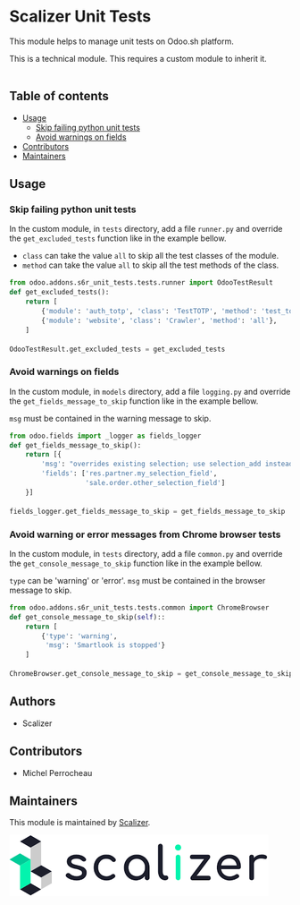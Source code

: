 Scalizer Unit Tests
===================

This module helps to manage unit tests on Odoo.sh platform.

This is a technical module. This requires a custom module to inherit it.
<br>
<br>

## Table of contents

* [Usage](#usage)
  * [Skip failing python unit tests](skip-failing-python-unit-tests)
  * [Avoid warnings on fields](avoid-warnings-on-fields)
* [Contributors](#contributors)
* [Maintainers](#maintainers)

## Usage

### Skip failing python unit tests

In the custom module, in `tests` directory, add a file `runner.py` and override the `get_excluded_tests` function like in the example bellow.

- `class` can take the value `all` to skip all the test classes of the module.
- `method` can take the value `all` to skip all the test methods of the class.

```python
from odoo.addons.s6r_unit_tests.tests.runner import OdooTestResult
def get_excluded_tests():
    return [
        {'module': 'auth_totp', 'class': 'TestTOTP', 'method': 'test_totp'},
        {'module': 'website', 'class': 'Crawler', 'method': 'all'},
    ]

OdooTestResult.get_excluded_tests = get_excluded_tests
```


### Avoid warnings on fields

In the custom module, in `models` directory, add a file `logging.py` and override the `get_fields_message_to_skip` function like in the example bellow.

`msg` must be contained in the warning message to skip. 

```python
from odoo.fields import _logger as fields_logger
def get_fields_message_to_skip():
    return [{
        'msg': "overrides existing selection; use selection_add instead",
        'fields': ['res.partner.my_selection_field',
                   'sale.order.other_selection_field']
    }]

fields_logger.get_fields_message_to_skip = get_fields_message_to_skip
```


### Avoid warning or error messages from Chrome browser tests

In the custom module, in `tests` directory, add a file `common.py` and override the `get_console_message_to_skip` function like in the example bellow.

`type` can be 'warning' or 'error'. 
`msg` must be contained in the browser message to skip. 

```python
from odoo.addons.s6r_unit_tests.tests.common import ChromeBrowser
def get_console_message_to_skip(self)::
    return [
        {'type': 'warning',
         'msg': 'Smartlook is stopped'}
    ]

ChromeBrowser.get_console_message_to_skip = get_console_message_to_skip
```

## Authors

* Scalizer

## Contributors

* Michel Perrocheau

## Maintainers

This module is maintained by [Scalizer](https://www.scalizer.fr).

![Scalizer](./static/description/logo.png)


